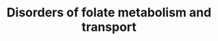 ---
annotations:
- type: Disease Ontology
  value: vitamin B12 deficiency
- type: Cell Type Ontology
  value: central nervous system neuron
- type: Disease Ontology
  value: vitamin metabolic disorder
- type: Disease Ontology
  value: cerebral folate receptor alpha deficiency
- type: Pathway Ontology
  value: methylenetetrahydrofolate reductase deficiency pathway
- type: Pathway Ontology
  value: folate metabolic pathway
- type: Pathway Ontology
  value: disease pathway
authors:
- Jessev1993
- Egonw
- Andra
- DeSl
- Khanspers
- IreneHemel
- Josienlandman
- Fehrhart
- Eweitz
- Finterly
communities:
- IEM
- RareDiseases
description: Folates play an essential role in one-carbon methyl transfer reactions,
  mediating several biological processes (e.g. DNA synthesis, epigentics by methylation,
  embryonic central nervous system development, cata-/anabolism of amino acids, and
  anabolism of thymidines, purines, and neurotransmitters. The biologically active
  folic acid derivative is 5,6,7,8-tetrahydrofolate (THF). Dietary folate is absorbed
  in the intestine, and stored in the liver for few months. [rephrased from chapter
  10 of Blau et al, ISBN 3642403360 (978-3642403361)].   For more detail on MTHFR
  deficiency, please visit [https://www.wikipathways.org/index.php/Pathway:WP4288].
last-edited: 2021-06-22
organisms:
- Homo sapiens
redirect_from:
- /index.php/Pathway:WP4259
- /instance/WP4259
schema-jsonld:
- '@context': https://schema.org/
  '@id': https://wikipathways.github.io/pathways/WP4259.html
  '@type': Dataset
  creator:
    '@type': Organization
    name: WikiPathways
  description: Folates play an essential role in one-carbon methyl transfer reactions,
    mediating several biological processes (e.g. DNA synthesis, epigentics by methylation,
    embryonic central nervous system development, cata-/anabolism of amino acids,
    and anabolism of thymidines, purines, and neurotransmitters. The biologically
    active folic acid derivative is 5,6,7,8-tetrahydrofolate (THF). Dietary folate
    is absorbed in the intestine, and stored in the liver for few months. [rephrased
    from chapter 10 of Blau et al, ISBN 3642403360 (978-3642403361)].   For more detail
    on MTHFR deficiency, please visit [https://www.wikipathways.org/index.php/Pathway:WP4288].
  keywords:
  - AICAR
  - MTHFS
  - L-glutamic acid
  - 10-Formyl-THF
  - AICART
  - MTHFCH
  - SAM
  - 5,10-Methylene-THF
  - FITHFCH
  - SHMT
  - dUMP
  - dTMP
  - Homocysteine
  - TS
  - DNA methylation
  - FTHFDH
  - MTHFR
  - FIGLU
  - 5-formimino-THF
  - SAH
  - Folic acid
  - Pyrimidine metabolism
  - 5,10-Methenyl-THF
  - Vitamin B12
  - Purine Metabolism
  - 5-Formyl-THF
  - DHFR
  - L-histidine
  - FAICAR
  - THF
  - Protein methylation
  - MS
  - Methionine
  - MTHFD1
  - Formyl-GAR
  - 'Folate receptor '
  - DHF
  - NH4+
  - alpha
  - PCFT
  - GARTF
  - FTHFI
  - serine
  - 5-Methyl-THF
  - glycine
  - CO2
  - GAR
  license: CC0
  name: Disorders of folate metabolism and transport
seo: CreativeWork
title: Disorders of folate metabolism and transport
wpid: WP4259
---